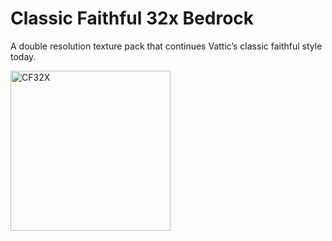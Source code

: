 # Classic Faithful 32x Bedrock
A double resolution texture pack that continues Vattic’s classic faithful style today.

<img src="https://cdn.discordapp.com/attachments/814212967297318973/925833977477087332/CF_Banner_Blurred.png" alt="CF32X" align="center" height="256px">